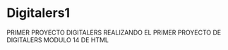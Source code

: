 # Digitalers1
PRIMER PROYECTO DIGITALERS
REALIZANDO EL PRIMER PROYECTO DE DIGITALERS MODULO 14 DE HTML
